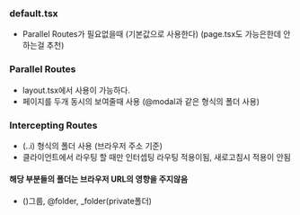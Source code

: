 ### default.tsx

- Parallel Routes가 필요없을때 (기본값으로 사용한다) (page.tsx도 가능은한데 안하는걸 추천)

### Parallel Routes

- layout.tsx에서 사용이 가능하다.
- 페이지를 두개 동시의 보여줄때 사용 (@modal과 같은 형식의 폴더 사용)

### Intercepting Routes

- (..i) 형식의 폴더 사용 (브라우저 주소 기준)
- 클라이언트에서 라우팅 할 때만 인터셉팅 라우팅 적용이됨, 새로고침시 적용이 안됨

#### 해당 부분들의 폴더는 브라우저 URL의 영향을 주지않음

- ()그룹, @folder, \_folder(private폴더)
